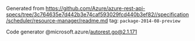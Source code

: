 Generated from https://github.com/Azure/azure-rest-api-specs/tree/3c764635e7d442b3e74caf593029fcd440b3ef82//specification/scheduler/resource-manager/readme.md tag: `package-2014-08-preview`

Code generator @microsoft.azure/autorest.go@2.1.171


